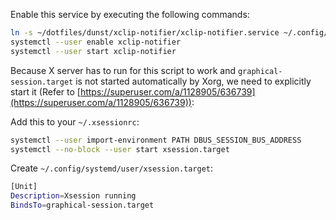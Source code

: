 Enable this service by executing the following commands:

```bash
ln -s ~/dotfiles/dunst/xclip-notifier/xclip-notifier.service ~/.config/systemd/user/xclip-notifier.service
systemctl --user enable xclip-notifier
systemctl --user start xclip-notifier
```

Because X server has to run for this script to work and `graphical-session.target` is not started automatically by Xorg, we need to explicitly start it (Refer to [https://superuser.com/a/1128905/636739](https://superuser.com/a/1128905/636739)):

Add this to your `~/.xsessionrc`:

```bash
systemctl --user import-environment PATH DBUS_SESSION_BUS_ADDRESS
systemctl --no-block --user start xsession.target
```

Create `~/.config/systemd/user/xsession.target`:

```bash
[Unit]
Description=Xsession running
BindsTo=graphical-session.target
```
